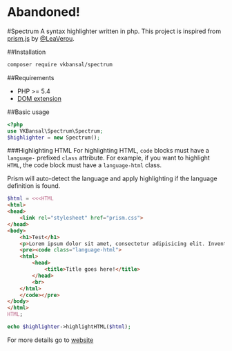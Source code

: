 # Abandoned!

#Spectrum
A syntax highlighter written in php. This project is inspired from [prism.js](https://github.com/LeaVerou/prism) by [@LeaVerou](http://github.com/LeaVerou).

##Installation
```bash
composer require vkbansal/spectrum
```
##Requirements
- PHP >= 5.4
- [DOM extension](http://php.net/manual/en/book.dom.php)

##Basic usage

```php
<?php
use VKBansal\Spectrum\Spectrum;
$highlighter = new Spectrum();
```

###Highlighting HTML
For highlighting HTML, `code` blocks must have a `language-` prefixed `class` attribute. For example, if you want to highlight `HTML`, the code block must have a `language-html` class.

Prism will auto-detect the language and apply highlighting if the language definition is found.

```php
$html = <<<HTML
<html>
<head>
    <link rel="stylesheet" href="prism.css">
</head>
<body>
    <h1>Test</h1>
    <p>Lorem ipsum dolor sit amet, consectetur adipisicing elit. Inventore laboriosam, magni facilis accusantium officia tenetur <code>voluptatum</code> voluptatem incidunt minus, corporis vel in sed veniam architecto? Doloremque nam excepturi pariatur, harum?</p>
    <pre><code class="language-html">
    <html>
        <head>
            <title>Title goes here!</title>
        </head>
        <br>
    </html>
    </code></pre>
</body>
</html>
HTML;

echo $highlighter->highlightHTML($html);
```

For more details go to [website](https://vkbansal.github.io/spectrum)
